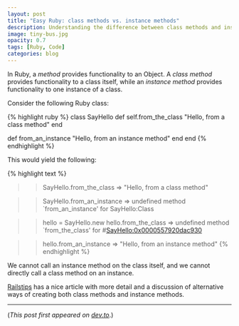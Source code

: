 ```yaml
---
layout: post
title: "Easy Ruby: class methods vs. instance methods"
description: Understanding the difference between class methods and instance methods in Ruby
image: tiny-bus.jpg
opacity: 0.7
tags: [Ruby, Code]
categories: blog
---
```


In Ruby, a _method_ provides functionality to an Object. A _class method_ provides functionality to a class itself, while an _instance method_ provides functionality to one instance of a class.

Consider the following Ruby class:

{% highlight ruby %}
class SayHello
  def self.from_the_class
    "Hello, from a class method"
  end

  def from_an_instance
    "Hello, from an instance method"
  end
end
{% endhighlight %}

This would yield the following:

{% highlight text %}
>> SayHello.from_the_class
=> "Hello, from a class method"

>> SayHello.from_an_instance
=> undefined method `from_an_instance' for SayHello:Class


>> hello = SayHello.new
>> hello.from_the_class
=> undefined method `from_the_class' for #<SayHello:0x0000557920dac930>

>> hello.from_an_instance
=> "Hello, from an instance method"
{% endhighlight %}

We cannot call an instance method on the class itself, and we cannot directly call a class method on an instance.

[Railstips](http://www.railstips.org/blog/archives/2009/05/11/class-and-instance-methods-in-ruby/) has a nice article with more detail and a discussion of alternative ways of creating both class methods and instance methods.

---

(_This post first appeared on [dev.to](https://dev.to/adamlombard/ruby-class-methods-vs-instance-methods-4aje)_.)